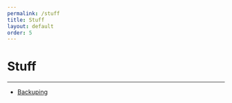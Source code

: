 ```yaml
---
permalink: /stuff
title: Stuff
layout: default
order: 5
---
```

# Stuff

***

<!--- [Factorio/](/stuff/fac)
- [Minecraft/](/stuff/mc)-->
- [Backuping](/s/backuping)
